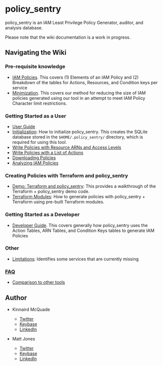 # policy_sentry

policy_sentry is an IAM Least Privilege Policy Generator, auditor, and analysis database.

Please note that the wiki documentation is a work in progress.

## Navigating the Wiki

### Pre-requisite knowledge
  * [IAM Policies](IAM-Policies). This covers (1) Elements of an IAM Policy and (2) Breakdown of the tables for Actions, Resources, and Condition keys per service
  * [Minimization](Minimization). This covers our method for reducing the size of IAM policies generated using our tool in an attempt to meet IAM Policy Character limit restrictions.

### Getting Started as a User
  * [User Guide](User-Guide)
  * [Initialization](Initializing-policy_sentry): How to initialize policy_sentry. This creates the SQLite database stored in the `$HOME/.policy_sentry/` directory, which is required for using this tool.
  * [Write Policies with Resource ARNs and Access Levels](Writing-IAM-Policies-with-Resource-ARNs-and-Access-Levels)
  * [Write Policies with a List of Actions](Writing-IAM-Policies-with-a-List-of-Actions)
  * [Downloading Policies](Downloading-Policies)
  * [Analyzing IAM Policies](Analyzing-IAM-Policies)

### Creating Policies with Terraform and policy_sentry
  * [Demo: Terraform and policy_sentry](Terraform-Usage-Demo): This provides a walkthrough of the Terraform + policy_sentry demo code. 
  * [Terraform Modules](Terraform-Modules): How to generate policies with policy_sentry + Terraform using pre-built Terraform modules.

### Getting Started as a Developer
* [Developer Guide](Developer-Guide). This covers generally how policy_sentry uses the Action Tables, ARN Tables, and Condition Keys tables to generate IAM Policies

### Other
* [Limitations](Limitations): Identifies some services that are currently missing

### [FAQ](FAQ)
* [Comparison to other tools](Comparison-to-other-tools)

## Author

* Kinnaird McQuade
  - [Twitter](https://twitter.com/kmcquade3)
  - [Keybase](https://keybase.io/kmcquade)
  - [LinkedIn](https://www.linkedin.com/in/kinnairdmcquade/)

* Matt Jones
  - [Twitter](https://twitter.com/CaffeinatedEng)
  - [Keybase](https://keybase.io/urlugal)
  - [LinkedIn](https://www.linkedin.com/in/mattyjones/)